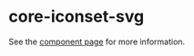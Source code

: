 core-iconset-svg
=========

See the [component page](http://polymer.github.io/core-iconset-svg) for more information.
